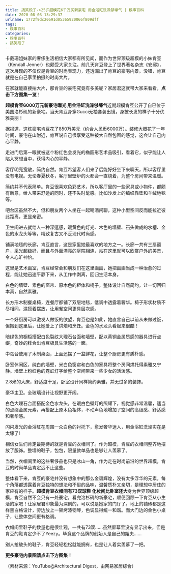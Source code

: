 ```yaml
---
title: 搞笑段子->25岁超模花6千万买新豪宅 用金浴缸洗澡够壕气 | 糗事百科
date: 2020-08-03 13:29:37
urlname: 1772f9dc20691d05365920066f809dff
tags: 
- 糗事百科
categories:
- 糗事百科
- 搞笑段子
---
```

卡戴珊姐妹家的奢侈生活相信大家都有所见闻，而作为世界顶级超模的小妹肯豆（Kendall Jenner）也颇受大家关注。前几天肯豆登上了世界著名杂志《安邸》，这次展现的不仅仅是肯豆的时尚表现力，还透漏出了肯豆的豪宅内景。没错，肯豆就是在自己家里拍摄的时尚大片。

在家就能直接拍大片，那肯豆的豪宅究竟有多美呢？家居君这就带大家来看看，**点击下方图集一览**！

**超模肯豆6000万元新豪宅曝光 用金浴缸洗澡够壕气**近期超模肯豆公开了自已位于美国洛杉矶的新豪宅。当天肯豆身穿Gucci无袖套装出镜，身披长发的样子十分优雅美丽！

据报道，这栋豪宅肯豆花了850万美元（约合人民币6000万）。装修大概花了一年时间，豪宅在山附近，肯豆说自己很享受这种被大自然包围的感觉，这会让自己内心平静。

走进门后第一眼就被这个粉红色会发光的椭圆形艺术品吸引，看着它，似乎能让人陷入冥想当中，获得内心的平静。

客厅明亮宽敞，简约自然。肯豆希望客人们来了后能好好坐下来聊天，所以客厅里没有电视。无论春夏秋冬，客厅里壁炉的火都会一直烧着，为整个房间带来温暖。

简约并不代表简单。肯豆很喜欢色彩艺术，所以客厅里的一些家具或小物件，都颇有新意，给人带来舒适的同时，还不失时髦感。比如沙发上的编织靠垫和羊绒地毯等。

吧台区虽然不大，但和朋友两个人坐在一起喝酒闲聊，这种小型空间反而能拉近彼此距离，更显亲密。

卫生间进去就给人一种深邃感，暖黄色的灯光、木色的墙壁、石头做成的水槽、金色的水龙头等等，精致复古又不乏现代时尚感。

铺满地毯的长廊，肯豆直言，这是家里她最喜欢的地方之一。长廊一共有三扇窗户，采光超级好，而且与外面漂亮的庭院相连，站在这里就可以欣赏户外的美景，令人心旷神怡。

这里是艺术画室，肯豆经常会和朋友们在这里画画，她把画画当成一种治愈的过程，能让她迅速平静下来，从工作中剥离，回归生活本身。

白色的墙壁、素色的窗帘、原木色的柜体和椅子，整体设计自然简约，让一切回归本真，自然素雅。

长方形木制餐桌椅，连餐厅都铺了双层地毯，低调中透露着奢华。椅子形状材质不尽相同，混搭着摆放，让用餐空间更具层次感。

一个好厨房可以激发人做饭的欲望，肯豆也是如此，她直言自己以前从未做过饭，但搬到这里后，让她爱上了烘焙和烹饪。金色的水龙头看起来很酷！

暗绿色的橱柜搭配白色裂纹大理石台面和墙壁，配以黄铜金属质感的器具进行点缀，奇妙的糅合出肯豆极具生活感的一面。

中岛台使用了木制桌面，上面还摆了一盆鲜花，让整个厨房更有质朴感。

卧室休闲区，纯白的墙壁，米白色窗帘和白色的家具将整个房间烘托得素雅又宁静。墙壁上粉红色的霓虹灯字给整个空间带来一些少女的活泼感。

2.8米的大床，舒适度十足，卧室设计同样简约素雅，并无过多的装饰。

豪华主卫。全玻璃设计让视野更开阔。

白色大理石台面搭配金色水龙头，在暖白色壁灯的照耀下，视觉感非常温馨，适当的点缀金属元素，再搭配上原木色柜体，不动声色地增加了空间的高级感、舒适感和奢华感。

闪闪发光的金浴缸在周围一众白色的衬托下，愈发奢华迷人，用金浴缸洗澡实在是太壕了!

相信女生们肯定最期待的就是肯豆的衣帽间了。作为超模，肯豆的衣帽间整齐地摆放了服饰。整墙的鞋子，包包，限量款单品也是够让人羡慕了。

当然，衣帽间里的这些奢侈品也只是冰山一角，作为走在时尚前沿的世界超模，肯豆的时尚单品肯定远不止这些。

整体看下来，肯豆的豪宅并没有想象中的那么金碧辉煌，没有太多浮华的元素，每个角落都透露着肯豆独特的想法和不俗的品味，温馨质朴又亲切，是理想中居住的家应有的样子。**超模肯豆衣帽间有73双球鞋 化妆间比卧室还大**身为世界顶级超模，肯豆自然不会只有一处豪宅，看完洛杉矶的新豪宅，顺便回顾一下肯豆从小生活的家吧！让家居君印象最为深刻的，可以说是她家的门厅了。地上的铺砖都是这样黑白格设计，旁边放上一架烤漆钢琴，色调显得统一和谐。而大门边的金色小桌子，让整体空间更有格调。

衣帽间里鞋子的数量也是很壮观，一共有73双......虽然屏幕里没有显示出来，但是肯豆的鞋肯定少不了Yeezy。毕竟这个品牌的创始人是自己的姐夫......

别人抢破头的鞋子，肯豆轻轻松松就能拥有，也是让人着实羡慕了一把。

**更多豪宅内景图请点击下方图集！**

（素材来源：YouTube@Architectural Digest，由网易家居综合）


